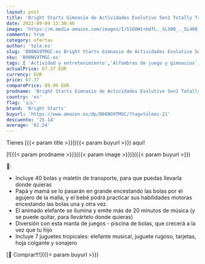 ```yaml
---
layout: post
title: 'Bright Starts Gimnasio de Actividades Evolutivo 5en1 Totally Tropical - Incluye 40 bolas  arco de juego  7 juguetes extraíbles  20+ min de luces y música  desarrollo motriz  gris  desde recién nacido'
date: 2022-09-09 13:30:46
image: 'https://m.media-amazon.com/images/I/51G0W1+bdfL._SL500_._SL400_.jpg'
comments: true
category: ofertas
author: 'tole.es'
slug: 'B08NG9TMGC-es Bright Starts Gimnasio de Actividades Evolutivo 5en1...'
sku: 'B08NG9TMGC-es'
tags: [ 'Actividad y entretenimiento','Alfombras de juego y gimnasios','Bebé','bright starts','nacido','recién','🇪🇸', ]
actualPrice: 67.37 EUR
currency: EUR
price: 67.37
comparePrice: 89.99 EUR
prodname: 'Bright Starts Gimnasio de Actividades Evolutivo 5en1 Totally Tropical - Incluye 40 bolas  arco de juego  7 juguetes extraíbles  20+ min de luces y música  desarrollo motriz  gris  desde recién nacido'
country: 'es'
flag: '🇪🇸'
brand: 'Bright Starts'
buyurl: 'https://www.amazon.es/dp/B08NG9TMGC/?tag=tolees-21'
descuento: '25.14'
average: '61.24'
---
```


Tienes [{{< param title >}}]({{< param buyurl >}}) aqui!

[![{{< param prodname >}}]({{< param image >}})]({{< param buyurl >}})

🔎:

- Incluye 40 bolas y maletín de transporte, para que puedas llevarla donde quieras
- Papá y mamá se lo pasarán en grande encestando las bolas por el agujero de la malla, y el bebé podrá practicar sus habilidades motoras encestando las bolas una y otra vez.
- El animado elefante se ilumina y emite más de 20 minutos de música (y se puede quitar, para llevártelo donde quieras)
- Diversión con esta manta de juegos - piscina de bolas, que crecerá a la vez que tu hijo
- Incluye 7 juguetes tropicales: elefante musical, juguete rugoso, tarjetas, hoja colgante y sonajero

[🛒 Comprar!!!]({{< param buyurl >}})
